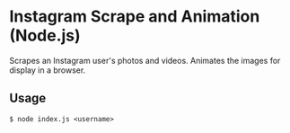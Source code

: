 Instagram Scrape and Animation (Node.js)
========================================

Scrapes an Instagram user's photos and videos. Animates the images for display in a browser.

Usage
-----
```
$ node index.js <username>

